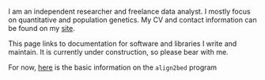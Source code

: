 I am an independent researcher and freelance data analyst. I mostly focus on quantitative and population genetics. My CV and contact information can be found on my [site](https://www.bayesicresearch.org/people/).

This page links to documentation for software and libraries I write and maintain. It is currently under construction, so please bear with me.

For now, [here](/align2bed) is the basic information on the `align2bed` program



